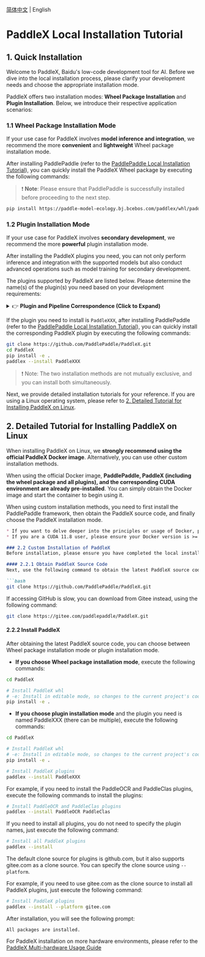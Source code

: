 [简体中文](installation.md) | English

# PaddleX Local Installation Tutorial

## 1. Quick Installation
Welcome to PaddleX, Baidu's low-code development tool for AI. Before we dive into the local installation process, please clarify your development needs and choose the appropriate installation mode.

PaddleX offers two installation modes: **Wheel Package Installation** and **Plugin Installation**. Below, we introduce their respective application scenarios:

### 1.1 Wheel Package Installation Mode
If your use case for PaddleX involves **model inference and integration**, we recommend the more **convenient** and **lightweight** Wheel package installation mode.

After installing PaddlePaddle (refer to the [PaddlePaddle Local Installation Tutorial](paddlepaddle_install_en.md)), you can quickly install the PaddleX Wheel package by executing the following commands:

> ❗ **Note**: Please ensure that PaddlePaddle is successfully installed before proceeding to the next step.

```bash
pip install https://paddle-model-ecology.bj.bcebos.com/paddlex/whl/paddlex-3.0.0b1-py3-none-any.whl
```

### 1.2 Plugin Installation Mode
If your use case for PaddleX involves **secondary development**, we recommend the more **powerful** plugin installation mode.

After installing the PaddleX plugins you need, you can not only perform inference and integration with the supported models but also conduct advanced operations such as model training for secondary development.

The plugins supported by PaddleX are listed below. Please determine the name(s) of the plugin(s) you need based on your development requirements:

<details>
  <summary>👉 <b>Plugin and Pipeline Correspondence (Click to Expand)</b></summary>

| Pipeline | Module | Corresponding Plugin |
|-|-|-|
| General Image Classification | Image Classification | `PaddleClas` |
| General Object Detection | Object Detection | `PaddleDetection` |
| General Semantic Segmentation | Semantic Segmentation | `PaddleSeg` |
| General Instance Segmentation | Instance Segmentation | `PaddleDetection` |
| General OCR | Text Detection<br>Text Recognition | `PaddleOCR` |
| General Table Recognition | Layout Region Detection<br>Table Structure Recognition<br>Text Detection<br>Text Recognition | `PaddleOCR`<br>`PaddleDetection` |
| Document Scene Information Extraction v3 | Table Structure Recognition<br>Layout Region Detection<br>Text Detection<br>Text Recognition<br>Seal Text Detection<br>Document Image Correction<br>Document Image Orientation Classification | `PaddleOCR`<br>`PaddleDetection`<br>`PaddleClas` |
| Time Series Prediction | Time Series Prediction Module | `PaddleTS` |
| Time Series Anomaly Detection | Time Series Anomaly Detection Module | `PaddleTS` |
| Time Series Classification | Time Series Classification Module | `PaddleTS` |
| General Multi-label Classification | Image Multi-label Classification | `PaddleClas` |
| Small Object Detection | Small Object Detection | `PaddleDetection` |
| Image Anomaly Detection | Unsupervised Anomaly Detection | `PaddleSeg` |

</details>

If the plugin you need to install is `PaddleXXX`, after installing PaddlePaddle (refer to the [PaddlePaddle Local Installation Tutorial](paddlepaddle_install_en.md)), you can quickly install the corresponding PaddleX plugin by executing the following commands:

```bash
git clone https://github.com/PaddlePaddle/PaddleX.git
cd PaddleX
pip install -e .
paddlex --install PaddleXXX
```

> ❗ Note: The two installation methods are not mutually exclusive, and you can install both simultaneously.

Next, we provide detailed installation tutorials for your reference. If you are using a Linux operating system, please refer to [2. Detailed Tutorial for Installing PaddleX on Linux](#2-detailed-tutorial-for-installing-paddlex-on-linux).

## 2. Detailed Tutorial for Installing PaddleX on Linux
When installing PaddleX on Linux, we **strongly recommend using the official PaddleX Docker image**. Alternatively, you can use other custom installation methods.

When using the official Docker image, **PaddlePaddle, PaddleX (including the wheel package and all plugins), and the corresponding CUDA environment are already pre-installed**. You can simply obtain the Docker image and start the container to begin using it.

When using custom installation methods, you need to first install the PaddlePaddle framework, then obtain the PaddleX source code, and finally choose the PaddleX installation mode.
```markdown
* If you want to delve deeper into the principles or usage of Docker, please refer to the [Docker Official Website](https://www.docker.com/) or the [Docker Official Tutorial](https://docs.docker.com/get-started/).
* If you are a CUDA 11.8 user, please ensure your Docker version is >= 19.03; if you are a CUDA 12.3 user, please ensure your Docker version is >= 20.10.

### 2.2 Custom Installation of PaddleX
Before installation, please ensure you have completed the local installation of PaddlePaddle by referring to the [PaddlePaddle Local Installation Tutorial](paddlepaddle_install_en.md).

#### 2.2.1 Obtain PaddleX Source Code
Next, use the following command to obtain the latest PaddleX source code from GitHub:

```bash
git clone https://github.com/PaddlePaddle/PaddleX.git
```
If accessing GitHub is slow, you can download from Gitee instead, using the following command:

```bash
git clone https://gitee.com/paddlepaddle/PaddleX.git
```

#### 2.2.2 Install PaddleX
After obtaining the latest PaddleX source code, you can choose between Wheel package installation mode or plugin installation mode.

* **If you choose Wheel package installation mode**, execute the following commands:

```bash
cd PaddleX

# Install PaddleX whl
# -e: Install in editable mode, so changes to the current project's code will directly affect the installed PaddleX Wheel
pip install -e .
```

* **If you choose plugin installation mode** and the plugin you need is named PaddleXXX (there can be multiple), execute the following commands:

```bash
cd PaddleX

# Install PaddleX whl
# -e: Install in editable mode, so changes to the current project's code will directly affect the installed PaddleX Wheel
pip install -e .

# Install PaddleX plugins
paddlex --install PaddleXXX
```

For example, if you need to install the PaddleOCR and PaddleClas plugins, execute the following commands to install the plugins:

```bash
# Install PaddleOCR and PaddleClas plugins
paddlex --install PaddleOCR PaddleClas
```

If you need to install all plugins, you do not need to specify the plugin names, just execute the following command:

```bash
# Install all PaddleX plugins
paddlex --install
```

The default clone source for plugins is github.com, but it also supports gitee.com as a clone source. You can specify the clone source using `--platform`.

For example, if you need to use gitee.com as the clone source to install all PaddleX plugins, just execute the following command:

```bash
# Install PaddleX plugins
paddlex --install --platform gitee.com
```

After installation, you will see the following prompt:

```
All packages are installed.
```

For PaddleX installation on more hardware environments, please refer to the [PaddleX Multi-hardware Usage Guide](installation_other_devices_en.md)
